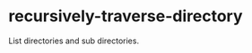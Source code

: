 recursively-traverse-directory
==============================

List directories and sub directories.
